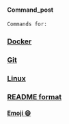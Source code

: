 #### Command_post

`Commands for:`
### [Docker](https://github.com/kda33/Command_post/blob/main/Docker_commands.md)
### [Git](https://github.com/kda33/Command_post/blob/main/Git.md)
### [Linux](https://github.com/kda33/Command_post/tree/main/Linux)
### [README format](https://github.com/kda33/Command_post/tree/main/format-README)
#### [Emoji :smile: ](https://github.com/kda33/Command_post/blob/main/format-README/emoji.md)
